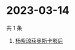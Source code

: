 # 2023-03-14

共 1 条

<!-- BEGIN ZHIHUSEARCH -->
<!-- 最后更新时间 Tue Mar 14 2023 03:10:22 GMT+0800 (China Standard Time) -->
1. [杨紫琼获奥斯卡影后](https://www.zhihu.com/search?q=杨紫琼获奥斯卡影后)
<!-- END ZHIHUSEARCH -->

